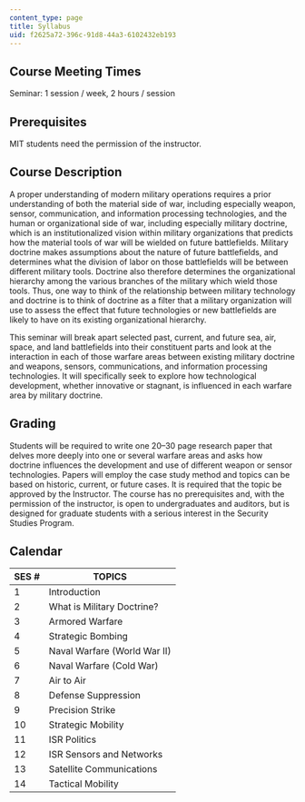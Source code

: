 ```yaml
---
content_type: page
title: Syllabus
uid: f2625a72-396c-91d8-44a3-6102432eb193
---
```


Course Meeting Times
--------------------

Seminar: 1 session / week, 2 hours / session

Prerequisites
-------------

MIT students need the permission of the instructor.

Course Description
------------------

A proper understanding of modern military operations requires a prior understanding of both the material side of war, including especially weapon, sensor, communication, and information processing technologies, and the human or organizational side of war, including especially military doctrine, which is an institutionalized vision within military organizations that predicts how the material tools of war will be wielded on future battlefields. Military doctrine makes assumptions about the nature of future battlefields, and determines what the division of labor on those battlefields will be between different military tools. Doctrine also therefore determines the organizational hierarchy among the various branches of the military which wield those tools. Thus, one way to think of the relationship between military technology and doctrine is to think of doctrine as a filter that a military organization will use to assess the effect that future technologies or new battlefields are likely to have on its existing organizational hierarchy.

This seminar will break apart selected past, current, and future sea, air, space, and land battlefields into their constituent parts and look at the interaction in each of those warfare areas between existing military doctrine and weapons, sensors, communications, and information processing technologies. It will specifically seek to explore how technological development, whether innovative or stagnant, is influenced in each warfare area by military doctrine.

Grading
-------

Students will be required to write one 20–30 page research paper that delves more deeply into one or several warfare areas and asks how doctrine influences the development and use of different weapon or sensor technologies. Papers will employ the case study method and topics can be based on historic, current, or future cases. It is required that the topic be approved by the Instructor. The course has no prerequisites and, with the permission of the instructor, is open to undergraduates and auditors, but is designed for graduate students with a serious interest in the Security Studies Program.

Calendar
--------

| SES # | TOPICS |
| --- | --- |
| 1 | Introduction |
| 2 | What is Military Doctrine? |
| 3 | Armored Warfare |
| 4 | Strategic Bombing |
| 5 | Naval Warfare (World War II) |
| 6 | Naval Warfare (Cold War) |
| 7 | Air to Air |
| 8 | Defense Suppression |
| 9 | Precision Strike |
| 10 | Strategic Mobility |
| 11 | ISR Politics |
| 12 | ISR Sensors and Networks |
| 13 | Satellite Communications |
| 14 | Tactical Mobility
